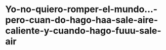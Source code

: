 # Yo-no-quiero-romper-el-mundo...-pero-cuan-do-hago-haa-sale-aire-caliente-y-cuando-hago-fuuu-sale-air